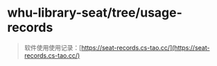 # whu-library-seat/tree/usage-records

> 软件使用使用记录：[https://seat-records.cs-tao.cc/](https://seat-records.cs-tao.cc/)

